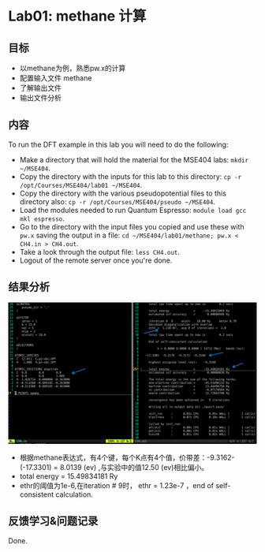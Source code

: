 Lab01: methane 计算
===============================

## 目标
- 以methane为例，熟悉pw.x的计算
- 配置输入文件 methane
- 了解输出文件
- 输出文件分析


## 内容

To run the DFT example in this lab you will need to do the following:

- Make a directory that will hold the material for the MSE404 labs:
  `mkdir ~/MSE404`.
- Copy the directory with the inputs for this lab to this directory:
  `cp -r /opt/Courses/MSE404/lab01 ~/MSE404`.
- Copy the directory with the various pseudopotential files to this directory
  also: `cp -r /opt/Courses/MSE404/pseudo ~/MSE404`.
- Load the modules needed to run Quantum Espresso:
  `module load gcc mkl espresso`.
- Go to the directory with the input files you copied and use these with
  `pw.x` saving the output in a file:
  `cd ~/MSE404/lab01/methane; pw.x < CH4.in > CH4.out`.
- Take a look through the output file:
  `less CH4.out`.
- Logout of the remote server once you're done.

## 结果分析
![](image.png)
- 根据methane表达式，有4个键，每个K点有4个值，价带差：-9.3162-(-17.3301) = 8.0139 (ev) ,与实验中的值12.50 (ev)相比偏小。
- total energy = 15.49834181 Ry
- ethr的阈值为1e-6,在iteration # 9时， ethr = 1.23e-7 ，end of self-consistent calculation.

## 反馈学习&问题记录
Done.
